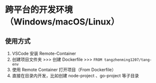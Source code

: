 # 跨平台的开发环境（Windows/macOS/Linux）

## 使用方式

1. VSCode 安装 Remote-Container
2. 创建项目文件夹 >>> 创建 Dockerfile >>> `FROM tangzhenming1207/tang-env`
3. 使用 Remote Container 打开项目（From Dockerfile）
4. 直接在目录内开发，比如创建 node-project 、go-project 等子目录

